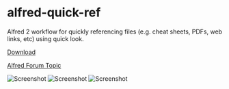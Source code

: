 alfred-quick-ref
================================

Alfred 2 workflow for quickly referencing files (e.g. cheat sheets, PDFs, web links, etc) using quick look.

[Download](https://github.com/mwaterfall/alfred-quick-ref/raw/master/quick-ref.alfredworkflow)

[Alfred Forum Topic](http://www.alfredforum.com/topic/3153-quick-ref-quickly-reference-files-eg-cheat-sheets-using-quick-look/)

![Screenshot](https://raw.github.com/mwaterfall/alfred-quick-ref/master/screenshot-1.png)
![Screenshot](https://raw.github.com/mwaterfall/alfred-quick-ref/master/screenshot-2.png)
![Screenshot](https://raw.github.com/mwaterfall/alfred-quick-ref/master/screenshot-3.png)
